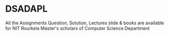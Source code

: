 # DSADAPL
All the Assignments Question, Solution, Lectures slide &amp; books are available for NIT Rourkela Master's scholars of Computer Science Department

